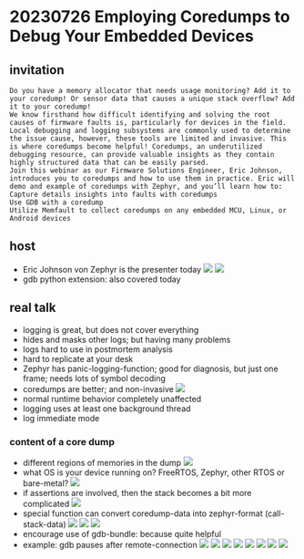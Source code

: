 # 20230726 Employing Coredumps to Debug Your Embedded Devices

## invitation
```
Do you have a memory allocator that needs usage monitoring? Add it to your coredump! Or sensor data that causes a unique stack overflow? Add it to your coredump!
We know firsthand how difficult identifying and solving the root causes of firmware faults is, particularly for devices in the field. Local debugging and logging subsystems are commonly used to determine the issue cause, however, these tools are limited and invasive. This is where coredumps become helpful! Coredumps, an underutilized debugging resource, can provide valuable insights as they contain highly structured data that can be easily parsed.
Join this webinar as our Firmware Solutions Engineer, Eric Johnson, introduces you to coredumps and how to use them in practice. Eric will demo and example of coredumps with Zephyr, and you’ll learn how to: 
Capture details insights into faults with coredumps
Use GDB with a coredump
Utilize Memfault to collect coredumps on any embedded MCU, Linux, or Android devices
```

## host
* Eric Johnson von Zephyr is the presenter today
![](img00.png)
![](img01.png)
* gdb python extension: also covered today

## real talk
* logging is great, but does not cover everything
* hides and masks other logs; but having many problems
* logs hard to use in postmortem analysis
* hard to replicate at your desk
* Zephyr has panic-logging-function; good for diagnosis, but just one frame; needs lots of symbol decoding
* coredumps are better; and non-invasive
![](img02.png)
* normal runtime behavior completely unaffected
* logging uses at least one background thread
* log immediate mode
### content of a core dump
* different regions of memories in the dump
![](img03.png)
* what OS is your device running on? FreeRTOS, Zephyr, other RTOS or bare-metal?
![](img04.png)
* if assertions are involved, then the stack becomes a bit more complicated
![](img05.png)
* special function can convert coredump-data into zephyr-format (call-stack-data)
![](img06.png)
![](img07.png)
![](img08.png)
* encourage use of gdb-bundle: because quite helpful
* example: gdb pauses after remote-connection
![](img09.png)
![](img10.png)
![](img11.png)
![](img12.png)
![](img13.png)
![](img14.png)
![](img15.png)
![](img16.png)
